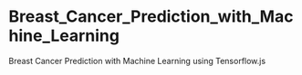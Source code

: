# Breast_Cancer_Prediction_with_Machine_Learning
Breast Cancer Prediction with Machine Learning using Tensorflow.js
